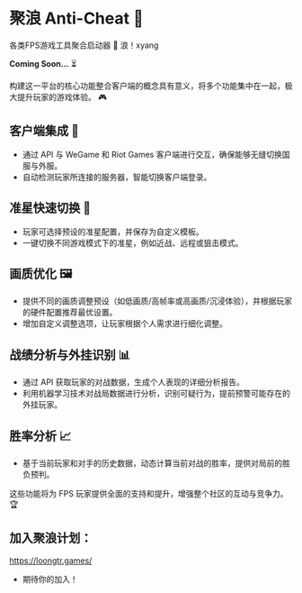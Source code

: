 # 聚浪 Anti-Cheat 🚀

各类FPS游戏工具聚合启动器 🌟 浪！xyang

**Coming Soon…** ⏳

构建这一平台的核心功能整合客户端的概念具有意义，将多个功能集中在一起，极大提升玩家的游戏体验。 🎮

## 客户端集成 🔗

- 通过 API 与 WeGame 和 Riot Games 客户端进行交互，确保能够无缝切换国服与外服。
- 自动检测玩家所连接的服务器，智能切换客户端登录。

## 准星快速切换 🎯

- 玩家可选择预设的准星配置，并保存为自定义模板。
- 一键切换不同游戏模式下的准星，例如近战、远程或狙击模式。

## 画质优化 🖼️

- 提供不同的画质调整预设（如低画质/高帧率或高画质/沉浸体验），并根据玩家的硬件配置推荐最优设置。
- 增加自定义调整选项，让玩家根据个人需求进行细化调整。

## 战绩分析与外挂识别 📊

- 通过 API 获取玩家的对战数据，生成个人表现的详细分析报告。
- 利用机器学习技术对战局数据进行分析，识别可疑行为，提前预警可能存在的外挂玩家。

## 胜率分析 📈

- 基于当前玩家和对手的历史数据，动态计算当前对战的胜率，提供对局前的胜负预判。


这些功能将为 FPS 玩家提供全面的支持和提升，增强整个社区的互动与竞争力。 🏆


## 加入聚浪计划：
https://loongtr.games/
- 期待你的加入！
